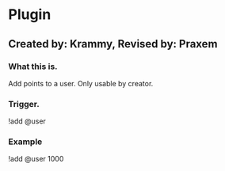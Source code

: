 # Plugin

## Created by: Krammy, Revised by: Praxem

### What this is.
Add points to a user. Only usable by creator.

### Trigger.
!add @user <points>

### Example
!add @user 1000

